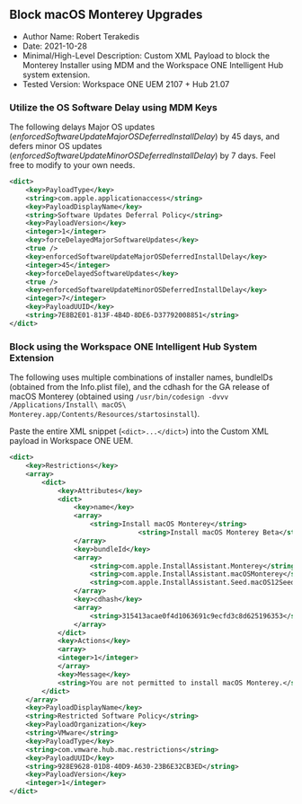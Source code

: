 ## Block macOS Monterey Upgrades

* Author Name:  Robert Terakedis
* Date:  2021-10-28
* Minimal/High-Level Description:    Custom XML Payload to block the Monterey Installer using MDM and the Workspace ONE Intelligent Hub system extension. 
* Tested Version:   Workspace ONE UEM 2107 + Hub 21.07


### Utilize the OS Software Delay using MDM Keys

The following delays Major OS updates (*enforcedSoftwareUpdateMajorOSDeferredInstallDelay*) by 45 days, and defers minor OS updates (*enforcedSoftwareUpdateMinorOSDeferredInstallDelay*) by 7 days.  Feel free to modify to your own needs.

```XML
<dict>
    <key>PayloadType</key>
    <string>com.apple.applicationaccess</string>
    <key>PayloadDisplayName</key>
    <string>Software Updates Deferral Policy</string>
    <key>PayloadVersion</key>
    <integer>1</integer>
    <key>forceDelayedMajorSoftwareUpdates</key>
    <true />
    <key>enforcedSoftwareUpdateMajorOSDeferredInstallDelay</key>
    <integer>45</integer>
    <key>forceDelayedSoftwareUpdates</key>
    <true />
    <key>enforcedSoftwareUpdateMinorOSDeferredInstallDelay</key>
    <integer>7</integer>
    <key>PayloadUUID</key>
    <string>7E8B2E01-813F-4B4D-8DE6-D37792008851</string>
</dict>
```

### Block using the Workspace ONE Intelligent Hub System Extension

The following uses multiple combinations of installer names, bundleIDs (obtained from the Info.plist file), and the cdhash for the GA release of macOS Monterey (obtained using `/usr/bin/codesign -dvvv /Applications/Install\ macOS\ Monterey.app/Contents/Resources/startosinstall`).

Paste the entire XML snippet (`<dict>...</dict>`) into the Custom XML payload in Workspace ONE UEM. 

```Xml
<dict>
	<key>Restrictions</key>
	<array>
		<dict>
			<key>Attributes</key>
			<dict>
				<key>name</key>
				<array>
					<string>Install macOS Monterey</string>
                    			<string>Install macOS Monterey Beta</string>
				</array>
				<key>bundleId</key>
				<array>
					<string>com.apple.InstallAssistant.Monterey</string>
					<string>com.apple.InstallAssistant.macOSMonterey</string>
					<string>com.apple.InstallAssistant.Seed.macOS12Seed1</string>
				</array>
				<key>cdhash</key>
				<array>
					<string>315413acae0f4d1063691c9ecfd3c8d625196353</string>
				</array>
			</dict>
			<key>Actions</key>
			<array>
			<integer>1</integer>
			</array>
			<key>Message</key>
			<string>You are not permitted to install macOS Monterey.</string>
		</dict>
	</array>
	<key>PayloadDisplayName</key>
	<string>Restricted Software Policy</string>
	<key>PayloadOrganization</key>
	<string>VMware</string>
	<key>PayloadType</key>
	<string>com.vmware.hub.mac.restrictions</string>
	<key>PayloadUUID</key>
	<string>928E9628-01D8-40D9-A630-23B6E32CB3ED</string>
	<key>PayloadVersion</key>
	<integer>1</integer>
</dict>
```

